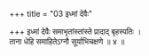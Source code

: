 +++
title = "03 इध्मां देवैः"

+++
इध्मां देवैः समाभृतांस्तांस्ते प्रादाद् बृहस्पतिः ।  
ताना धेहि समाहितेऽग्नौ सूर्याभिचक्षणे ॥ ४ ॥